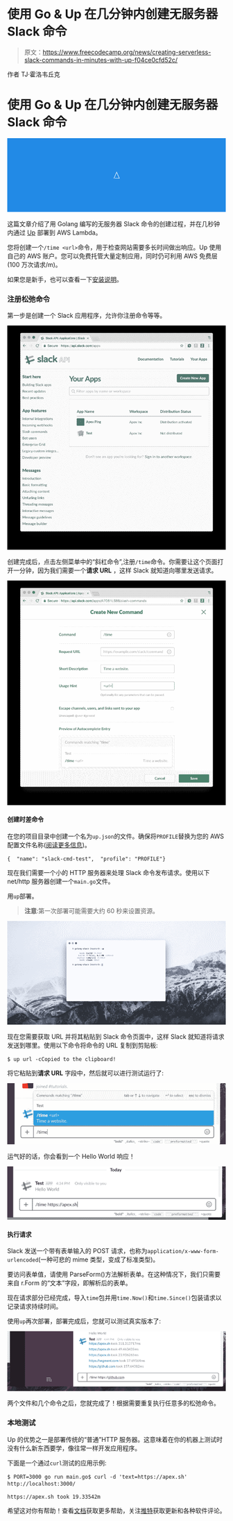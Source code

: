 # 使用 Go & Up 在几分钟内创建无服务器 Slack 命令

> 原文：<https://www.freecodecamp.org/news/creating-serverless-slack-commands-in-minutes-with-up-f04ce0cfd52c/>

作者 TJ·霍洛韦丘克

# 使用 Go & Up 在几分钟内创建无服务器 Slack 命令

![1*uFEp4Ubz5TOzlfo0-FE5Qw](img/a29d1c825f1fd9ff9dd02dc3d199e24e.png)

这篇文章介绍了用 Golang 编写的无服务器 Slack 命令的创建过程，并在几秒钟内通过 [Up](https://github.com/apex/up) 部署到 AWS Lambda。

您将创建一个`/time <url>`命令，用于检查网站需要多长时间做出响应。Up 使用自己的 AWS 账户。您可以免费托管大量定制应用，同时仍可利用 AWS 免费层(100 万次请求/m)。</url>

如果您是新手，也可以查看一下[安装说明](https://up.docs.apex.sh/)。

### 注册松弛命令

第一步是创建一个 Slack 应用程序，允许你注册命令等等。

![1*dE4mvNpvma_IM0UHxlC4qQ](img/66e23ef43fdf972ad16a8f71c8194499.png)

创建完成后，点击左侧菜单中的“斜杠命令”,注册`/time`命令。你需要让这个页面打开一分钟，因为我们需要一个**请求 URL** ，这样 Slack 就知道向哪里发送请求。

![1*9Ot1sxpiFdpxDYe4xZMOGg](img/83fffd41cb3d0355bce986d342722f04.png)

#### 创建时差命令

在您的项目目录中创建一个名为`up.json`的文件。确保将`PROFILE`替换为您的 AWS 配置文件名称([阅读更多信息](https://apex.github.io/up/#aws_credentials))。

```
{  "name": "slack-cmd-test",  "profile": "PROFILE"}
```

现在我们需要一个小的 HTTP 服务器来处理 Slack 命令发布请求。使用以下 net/http 服务器创建一个`main.go`文件。

用`up`部署。

> **注意**:第一次部署可能需要大约 60 秒来设置资源。

![1*QuKc-ue1qJuwg9xt-NOlqQ](img/7c97b8662600e7996583b4cea60b6af2.png)

现在您需要获取 URL 并将其粘贴到 Slack 命令页面中，这样 Slack 就知道将请求发送到哪里。使用以下命令将命令的 URL 复制到剪贴板:

```
$ up url -cCopied to the clipboard!
```

将它粘贴到**请求 URL** 字段中，然后就可以进行测试运行了:

![1*Ht5Cs6Wcfqezwk0ChfC84g](img/7573e578c57c6e13a4efdab8e514deff.png)

运气好的话，你会看到一个 Hello World 响应！

![1*fFywF9gQ3XNKRe-QYxRHLw](img/99f769f3865008b7508b40a278c9719b.png)

#### 执行请求

Slack 发送一个带有表单输入的 POST 请求，也称为`application/x-www-form-urlencoded`(一种可悲的 mime 类型，变成了标准类型)。

要访问表单值，请使用 ParseForm()方法解析表单。在这种情况下，我们只需要来自 r.Form 的“文本”字段，即解析后的表单。

现在请求部分已经完成，导入`time`包并用`time.Now()`和`time.Since()`包装请求以记录请求持续时间。

使用`up`再次部署，部署完成后，您就可以测试真实版本了:

![1*WTFhC_dOxL3iqNTsQf6x3w](img/189ed02884b253aa4d750fe64ee38e08.png)

两个文件和几个命令之后，您就完成了！根据需要重复执行任意多的松弛命令。

### 本地测试

Up 的优势之一是部署传统的“普通”HTTP 服务器。这意味着在你的机器上测试时没有什么新东西要学，像往常一样开发应用程序。

下面是一个通过`curl`测试的应用示例:

```
$ PORT=3000 go run main.go$ curl -d 'text=https://apex.sh' http://localhost:3000/
```

```
https://apex.sh took 19.33542m
```

希望这对你有帮助！查看[文档](https://apex.github.io/up/)获取更多帮助，关注[推特](https://twitter.com/tjholowaychuk)获取更新和各种软件评论。